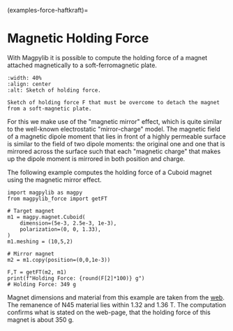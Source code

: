 (examples-force-haftkraft)=

# Magnetic Holding Force

With Magpylib it is possible to compute the holding force of a magnet attached magnetically to a soft-ferromagnetic plate.

```{figure} ../../../_static/images/examples_force_haftkraft.png
:width: 40%
:align: center
:alt: Sketch of holding force.

Sketch of holding force F that must be overcome to detach the magnet from a soft-magnetic plate.
```

For this we make use of the "magnetic mirror" effect, which is quite similar to the well-known electrostatic "mirror-charge" model. The magnetic field of a magnetic dipole moment that lies in front of a highly permeable surface is similar to the field of two dipole moments: the original one and one that is mirrored across the surface such that each "magnetic charge" that makes up the dipole moment is mirrored in both position and charge.

The following example computes the holding force of a Cuboid magnet using the magnetic mirror effect.

```{code-block} python
import magpylib as magpy
from magpylib_force import getFT

# Target magnet
m1 = magpy.magnet.Cuboid(
    dimension=(5e-3, 2.5e-3, 1e-3),
    polarization=(0, 0, 1.33),
)
m1.meshing = (10,5,2)

# Mirror magnet
m2 = m1.copy(position=(0,0,1e-3))

F,T = getFT(m2, m1)
print(f"Holding Force: {round(F[2]*100)} g")
# Holding Force: 349 g
```

Magnet dimensions and material from this example are taken from the [web](https://www.supermagnete.at/quadermagnete-neodym/quadermagnet-5mm-2.5mm-1.5mm_Q-05-2.5-1.5-HN). The remanence of N45 material lies within 1.32 and 1.36 T. The computation confirms what is stated on the web-page, that the holding force of this magnet is about 350 g.
